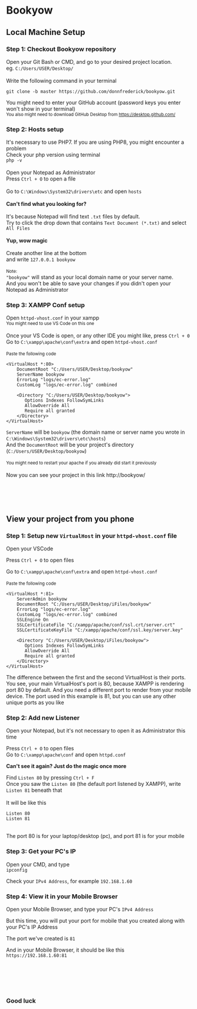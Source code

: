 # Bookyow

## Local Machine Setup

### Step 1: Checkout Bookyow repository
Open your Git Bash or CMD, and go to your desired project location.
<br>
eg. `C:/Users/USER/Desktop/`
<br><br>
Write the following command in your terminal
<br>
```
git clone -b master https://github.com/donnfrederick/bookyow.git
```
You might need to enter your GitHub account (password keys you enter won't show in your terminal)<br>
<sub>You also might need to download GitHub Desktop from https://desktop.github.com/</sub>

### Step 2: Hosts setup
It's necessary to use PHP7. If you are using PHP8, you might encounter a problem
<br>
Check your php version using terminal
<br>
`php -v`
<br><br>
Open your Notepad as Administrator
<br>
Press `Ctrl + O` to open a file
<br><br>
Go to `C:\Windows\System32\drivers\etc` and open `hosts`
<br><br>
**Can't find what you looking for?**
<br><br>
It's because Notepad will find text `.txt` files by default.
<br>
Try to click the drop down that contains `Text Document (*.txt)` and select `All Files`
<br><br>
**Yup, wow magic**
<br><br>
Create another line at the bottom
<br>
and write `127.0.0.1 bookyow`
<br><br>
<sub>Note:</sub>
<br>
`"bookyow"` will stand as your local domain name or your server name.
<br>
And you won't be able to save your changes if you didn't open your Notepad as Administrator
### Step 3: XAMPP Conf setup
Open `httpd-vhost.conf` in your xampp
<br>
<sub>You might need to use VS Code on this one</sub>
<br><br>
Once your VS Code is open, or any other IDE you might like, press `Ctrl + 0`
<br>
Go to `C:\xampp\apache\conf\extra` and open `httpd-vhost.conf`
<br><br>
<sub>Paste the following code</sub>
<br>
```
<VirtualHost *:80>
    DocumentRoot "C:/Users/USER/Desktop/bookyow"
    ServerName bookyow
    ErrorLog "logs/ec-error.log"
    CustomLog "logs/ec-error.log" combined

    <Directory "C:/Users/USER/Desktop/bookyow">
       Options Indexes FollowSymLinks
       AllowOverride All
       Require all granted
    </Directory>
</VirtualHost>
```
`ServerName` will be `bookyow` (the domain name or server name you wrote in `C:\Windows\System32\drivers\etc\hosts`)
<br>
And the `DocumentRoot` will be your project's directory (`C:/Users/USER/Desktop/bookyow`)
<br><br>
<sub>You might need to restart your apache if you already did start it previously</sub>
<br><br>
Now you can see your project in this link http://bookyow/
<br><br><br><br><br>

## View your project from you phone

### Step 1: Setup new `VirtualHost` in your `httpd-vhost.conf` file

Open your VSCode
<br>

Press `Ctrl + O` to open files
<br>

Go to `C:\xampp\apache\conf\extra` and open `httpd-vhost.conf`
<br><br>
<sub>Paste the following code</sub>
```
<VirtualHost *:81>
    ServerAdmin bookyow
    DocumentRoot "C:/Users/USER/Desktop/iFiles/bookyow"
    ErrorLog "logs/ec-error.log"
    CustomLog "logs/ec-error.log" combined
    SSLEngine On
    SSLCertificateFile "C:/xampp/apache/conf/ssl.crt/server.crt"
    SSLCertificateKeyFile "C:/xampp/apache/conf/ssl.key/server.key"

    <Directory "C:/Users/USER/Desktop/iFiles/bookyow">
       Options Indexes FollowSymLinks
       AllowOverride All
       Require all granted
    </Directory>
</VirtualHost>
```

The difference between the first and the second VirtualHost is their ports. You see, your main VirtualHost's port is 80, because XAMPP is rendering port 80 by default. And you need a different port to render from your mobile device. The port used in this example is 81, but you can use any other unique ports as you like

### Step 2: Add new Listener

Open your Notepad, but it's not necessary to open it as Administrator this time
<br>

Press `Ctrl + O` to open files
<br>
Go to `C:\xampp\apache\conf` and open `httpd.conf`
<br>

**Can't see it again? Just do the magic once more**
<br>

Find `Listen 80` by pressing `Ctrl + F`
<br>
Once you saw the `Listen 80` (the default port listened by XAMPP), write `Listen 81` beneath that
<br><br>
It will be like this
<br>
```
Listen 80
Listen 81
```
<br>
The port 80 is for your laptop/desktop (pc), and port 81 is for your mobile

### Step 3: Get your PC's IP

Open your CMD, and type
<br>
`ipconfig`
<br>

Check your `IPv4 Address`, for example `192.168.1.60`

### Step 4: View it in your Mobile Browser

Open your Mobile Browser, and type your PC's `IPv4 Address`
<br>

But this time, you will put your port for mobile that you created along with your PC's IP Address
<br>

The port we've created is `81`
<br>

And in your Mobile Browser, it should be like this
<br>
`https://192.168.1.60:81`

<br><br><br><br>

### Good luck

